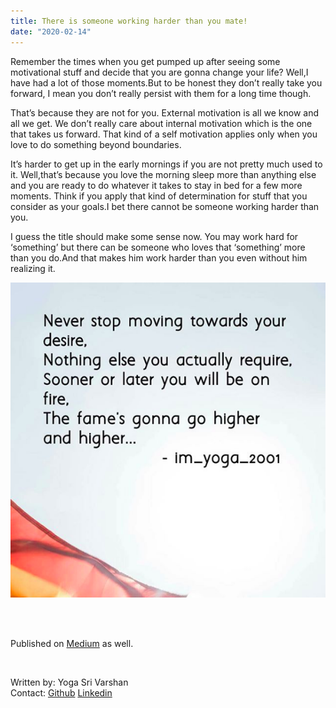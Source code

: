 ```yaml
---
title: There is someone working harder than you mate!
date: "2020-02-14"
---
```


Remember the times when you get pumped up after seeing some motivational stuff and decide that you are gonna change your life? Well,I have had a lot of those moments.But to be honest they don’t really take you forward, I mean you don’t really persist with them for a long time though.

That’s because they are not for you. External motivation is all we know and all we get. We don’t really care about internal motivation which is the one that takes us forward. That kind of a self motivation applies only when you love to do something beyond boundaries.

It’s harder to get up in the early mornings if you are not pretty much used to it. Well,that’s because you love the morning sleep more than anything else and you are ready to do whatever it takes to stay in bed for a few more moments. Think if you apply that kind of determination for stuff that you consider as your goals.I bet there cannot be someone working harder than you.

I guess the title should make some sense now. You may work hard for ‘something’ but there can be someone who loves that ‘something’ more than you do.And that makes him work harder than you even without him realizing it.

![photo](./photo-1.png)

<br>
<br>

Published on [Medium](https://medium.com/@yogasrivarshan/there-is-someone-working-harder-than-you-mate-1bed2c2762d4) as well.

<br>

Written by: Yoga Sri Varshan  
Contact: [Github](https://github.com/YogaVicky) [Linkedin](https://www.linkedin.com/in/yoga-sri-varshan-v-154274168/)